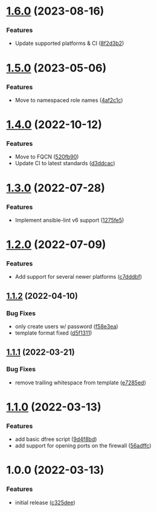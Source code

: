 # [1.6.0](https://github.com/de-it-krachten/ansible-role-samba/compare/v1.5.0...v1.6.0) (2023-08-16)


### Features

* Update supported platforms & CI ([8f2d3b2](https://github.com/de-it-krachten/ansible-role-samba/commit/8f2d3b239b88b9017770a3c613601cbba8c76e88))

# [1.5.0](https://github.com/de-it-krachten/ansible-role-samba/compare/v1.4.0...v1.5.0) (2023-05-06)


### Features

* Move to namespaced role names ([4af2c1c](https://github.com/de-it-krachten/ansible-role-samba/commit/4af2c1c5af75cdcddf3c0251ad43db5ad722769d))

# [1.4.0](https://github.com/de-it-krachten/ansible-role-samba/compare/v1.3.0...v1.4.0) (2022-10-12)


### Features

* Move to FQCN ([520fb90](https://github.com/de-it-krachten/ansible-role-samba/commit/520fb90e6173b6148f391dd860bbccfd6728309b))
* Update CI to latest standards ([d3ddcac](https://github.com/de-it-krachten/ansible-role-samba/commit/d3ddcac76c08eae9a69f03a57ce2abd9443aae83))

# [1.3.0](https://github.com/de-it-krachten/ansible-role-samba/compare/v1.2.0...v1.3.0) (2022-07-28)


### Features

* Implement ansible-lint v6 support ([1275fe5](https://github.com/de-it-krachten/ansible-role-samba/commit/1275fe584f83682fb06656f2c2254bad212cbbb2))

# [1.2.0](https://github.com/de-it-krachten/ansible-role-samba/compare/v1.1.2...v1.2.0) (2022-07-09)


### Features

* Add support for several newer platforms ([c7dddbf](https://github.com/de-it-krachten/ansible-role-samba/commit/c7dddbffa6a1b03e96bb6ceeaeddbcaab1edd08a))

## [1.1.2](https://github.com/de-it-krachten/ansible-role-samba/compare/v1.1.1...v1.1.2) (2022-04-10)


### Bug Fixes

* only create users w/ password ([f58e3ea](https://github.com/de-it-krachten/ansible-role-samba/commit/f58e3ea195031eae5552b974fed37fcbbe0c5663))
* template format fixed ([d5f1311](https://github.com/de-it-krachten/ansible-role-samba/commit/d5f1311cc8e9cbcbcfbbbd0e537546dffe5ae3fe))

## [1.1.1](https://github.com/de-it-krachten/ansible-role-samba/compare/v1.1.0...v1.1.1) (2022-03-21)


### Bug Fixes

* remove trailing whitespace from template ([e7285ed](https://github.com/de-it-krachten/ansible-role-samba/commit/e7285edf434c1e438a14339f598fec2ef8c744ce))

# [1.1.0](https://github.com/de-it-krachten/ansible-role-samba/compare/v1.0.0...v1.1.0) (2022-03-13)


### Features

* add basic dfree script ([9d4f8bd](https://github.com/de-it-krachten/ansible-role-samba/commit/9d4f8bd939f232ca63d96d76402397e3e750c8d7))
* add support for opening ports on the firewall ([56adffc](https://github.com/de-it-krachten/ansible-role-samba/commit/56adffc7efeec829dbbb808d9caebb4b0aa34c89))

# 1.0.0 (2022-03-13)


### Features

* initial release ([c325dee](https://github.com/de-it-krachten/ansible-role-samba/commit/c325dee0085008598dcb8d13fbf502dae1595590))
